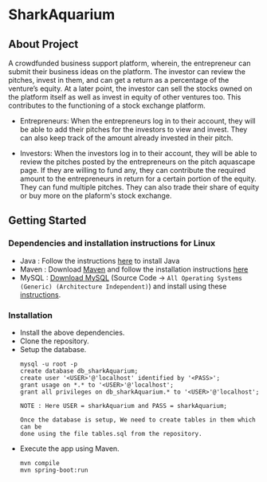 # SharkAquarium


## About Project
A crowdfunded business support platform, wherein, the entrepreneur can submit their business ideas on the platform. The investor can review the pitches, invest in them, and can get a return as a percentage of the venture’s equity. At a later point, the investor can sell the stocks owned on the platform itself as well as invest in equity of other ventures too. This contributes to the functioning of a stock exchange platform. 

* Entrepreneurs: When the entrepreneurs log in to their account, they will be able to add their pitches for the investors to view and invest. They can also keep track of the amount already invested in their pitch. 

* Investors: When the investors log in to their account, they will be able to review the pitches posted by the entrepreneurs on the pitch aquascape page. If they are willing to fund any, they can contribute the required amount to the entrepreneurs in return for a certain portion of the equity. They can fund multiple pitches. They can also trade their share of equity or buy more on the plaform's stock exchange.

## Getting Started

### Dependencies and installation instructions for Linux<br>
* Java : Follow the instructions [here](https://docs.oracle.com/javase/8/docs/technotes/guides/install/install_overview.html#A1097144) to install Java
* Maven : Download [Maven](https://maven.apache.org/download.cgi) and follow the installation instructions [here](https://maven.apache.org/install.html)
* MySQL : [Download MySQL](https://dev.mysql.com/downloads/mysql/) (Source Code -> `All Operating Systems (Generic) (Architecture Independent)`) and install using these [instructions](https://dev.mysql.com/doc/mysql-installation-excerpt/5.7/en/binary-installation.html).
   
### Installation
  * Install the above dependencies.
  * Clone the repository.
  * Setup the database.
    ```
    mysql -u root -p
    create database db_sharkAquarium;
    create user '<USER>'@'localhost' identified by '<PASS>';
    grant usage on *.* to '<USER>'@'localhost';
    grant all privileges on db_sharkAquarium.* to '<USER>'@'localhost';
      
    NOTE : Here USER = sharkAquarium and PASS = sharkAquarium;
      
    Once the database is setup, We need to create tables in them which can be
    done using the file tables.sql from the repository.
    ```
   * Execute the app using Maven.
     ```
     mvn compile
     mvn spring-boot:run
     ```
